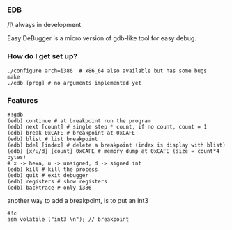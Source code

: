 ### EDB ###
/!\ always in development

Easy DeBugger is a micro version of 
gdb-like tool for easy debug.

### How do I get set up? ###


```
./configure arch=i386  # x86_64 also available but has some bugs
make 
./edb [prog] # no arguments implemented yet

```



### Features ###

```
#!gdb
(edb) continue # at breakpoint run the program
(edb) next [count] # single step * count, if no count, count = 1
(edb) break 0xCAFE # breakpoint at 0xCAFE
(edb) blist # list breakpoint
(edb) bdel [index] # delete a breakpoint (index is display with blist)
(edb) [x/u/d] [count] 0xCAFE # memory dump at 0xCAFE (size = count*4 bytes)
# x -> hexa, u -> unsigned, d -> signed int
(edb) kill # kill the process
(edb) quit # exit debugger
(edb) registers # show registers
(edb) backtrace # only i386

```


another way to add a breakpoint, is to put an int3 


```
#!c
asm volatile ("int3 \n"); // breakpoint
```
